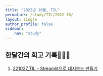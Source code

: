 ```yaml
---
title: "2022년 10월, TIL"
permalink: /study/TIL/2022-10/
layout: single
author_profile: false
sidebar:
    nav: "study"
---
```

 
## 한달간의 회고 기록👩🏻‍💻

1. [221027_TIL - Streamlit으로 대시보드 만들기](https://j-jae0.github.io/study/20221027/)

